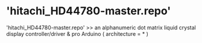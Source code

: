 # 'hitachi_HD44780-master.repo'
'hitachi_HD44780-master.repo' >> an alphanumeric dot matrix liquid crystal display controller/driver & pro Arduino ( architecture = * )
